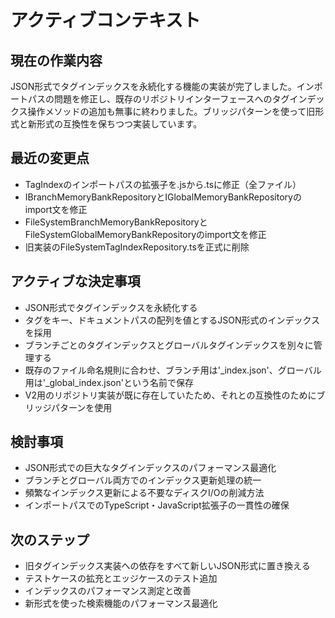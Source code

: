# アクティブコンテキスト

## 現在の作業内容

JSON形式でタグインデックスを永続化する機能の実装が完了しました。インポートパスの問題を修正し、既存のリポジトリインターフェースへのタグインデックス操作メソッドの追加も無事に終わりました。ブリッジパターンを使って旧形式と新形式の互換性を保ちつつ実装しています。

## 最近の変更点

- TagIndexのインポートパスの拡張子を.jsから.tsに修正（全ファイル）
- IBranchMemoryBankRepositoryとIGlobalMemoryBankRepositoryのimport文を修正
- FileSystemBranchMemoryBankRepositoryとFileSystemGlobalMemoryBankRepositoryのimport文を修正
- 旧実装のFileSystemTagIndexRepository.tsを正式に削除

## アクティブな決定事項

- JSON形式でタグインデックスを永続化する
- タグをキー、ドキュメントパスの配列を値とするJSON形式のインデックスを採用
- ブランチごとのタグインデックスとグローバルタグインデックスを別々に管理する
- 既存のファイル命名規則に合わせ、ブランチ用は'_index.json'、グローバル用は'_global_index.json'という名前で保存
- V2用のリポジトリ実装が既に存在していたため、それとの互換性のためにブリッジパターンを使用

## 検討事項

- JSON形式での巨大なタグインデックスのパフォーマンス最適化
- ブランチとグローバル両方でのインデックス更新処理の統一
- 頻繁なインデックス更新による不要なディスクI/Oの削減方法
- インポートパスでのTypeScript・JavaScript拡張子の一貫性の確保

## 次のステップ

- 旧タグインデックス実装への依存をすべて新しいJSON形式に置き換える
- テストケースの拡充とエッジケースのテスト追加
- インデックスのパフォーマンス測定と改善
- 新形式を使った検索機能のパフォーマンス最適化